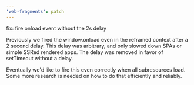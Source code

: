 ```yaml
---
'web-fragments': patch
---
```


fix: fire onload event without the 2s delay

Previously we fired the window.onload even in the reframed context after a 2 second delay.
This delay was arbitrary, and only slowed down SPAs or simple SSRed rendered apps.
The delay was removed in favor of setTimeout without a delay.

Eventually we'd like to fire this even correctly when all subresources load.
Some more research is needed on how to do that efficiently and reliably.
